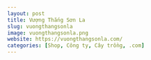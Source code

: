 ```yaml
---
layout: post
title: Vượng Thắng Sơn La
slug: vuongthangsonla
image: vuongthangsonla.png
website: https://vuongthangsonla.com/
categories: [Shop, Công ty, Cây trồng, .com]
---
```


